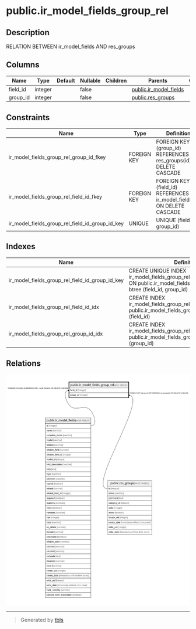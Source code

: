 # public.ir_model_fields_group_rel

## Description

RELATION BETWEEN ir_model_fields AND res_groups

## Columns

| Name | Type | Default | Nullable | Children | Parents | Comment |
| ---- | ---- | ------- | -------- | -------- | ------- | ------- |
| field_id | integer |  | false |  | [public.ir_model_fields](public.ir_model_fields.md) |  |
| group_id | integer |  | false |  | [public.res_groups](public.res_groups.md) |  |

## Constraints

| Name | Type | Definition |
| ---- | ---- | ---------- |
| ir_model_fields_group_rel_group_id_fkey | FOREIGN KEY | FOREIGN KEY (group_id) REFERENCES res_groups(id) ON DELETE CASCADE |
| ir_model_fields_group_rel_field_id_fkey | FOREIGN KEY | FOREIGN KEY (field_id) REFERENCES ir_model_fields(id) ON DELETE CASCADE |
| ir_model_fields_group_rel_field_id_group_id_key | UNIQUE | UNIQUE (field_id, group_id) |

## Indexes

| Name | Definition |
| ---- | ---------- |
| ir_model_fields_group_rel_field_id_group_id_key | CREATE UNIQUE INDEX ir_model_fields_group_rel_field_id_group_id_key ON public.ir_model_fields_group_rel USING btree (field_id, group_id) |
| ir_model_fields_group_rel_field_id_idx | CREATE INDEX ir_model_fields_group_rel_field_id_idx ON public.ir_model_fields_group_rel USING btree (field_id) |
| ir_model_fields_group_rel_group_id_idx | CREATE INDEX ir_model_fields_group_rel_group_id_idx ON public.ir_model_fields_group_rel USING btree (group_id) |

## Relations

![er](public.ir_model_fields_group_rel.svg)

---

> Generated by [tbls](https://github.com/k1LoW/tbls)
